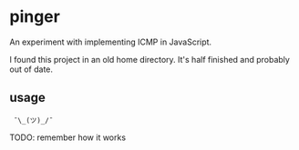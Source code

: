 # pinger

An experiment with implementing ICMP in JavaScript.

I found this project in an old home directory. It's half finished and probably out of date.

## usage

```
 ¯\_(ツ)_/¯
```

 TODO: remember how it works
